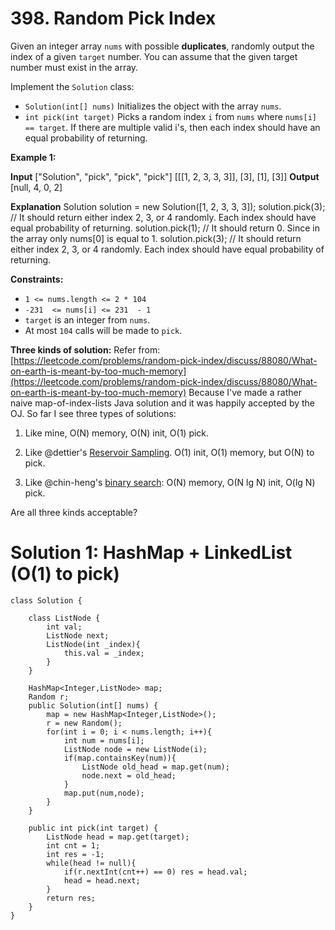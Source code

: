 # 398. Random Pick Index
Given an integer array  `nums`  with possible  **duplicates**, randomly output the index of a given  `target`  number. You can assume that the given target number must exist in the array.

Implement the  `Solution`  class:

-   `Solution(int[] nums)`  Initializes the object with the array  `nums`.
-   `int pick(int target)`  Picks a random index  `i`  from  `nums`  where  `nums[i] == target`. If there are multiple valid i's, then each index should have an equal probability of returning.

**Example 1:**

**Input**
["Solution", "pick", "pick", "pick"]
[[[1, 2, 3, 3, 3]], [3], [1], [3]]
**Output**
[null, 4, 0, 2]

**Explanation**
Solution solution = new Solution([1, 2, 3, 3, 3]);
solution.pick(3); // It should return either index 2, 3, or 4 randomly. Each index should have equal probability of returning.
solution.pick(1); // It should return 0. Since in the array only nums[0] is equal to 1.
solution.pick(3); // It should return either index 2, 3, or 4 randomly. Each index should have equal probability of returning.

**Constraints:**

-   `1 <= nums.length <= 2 * 104`
-   `-231  <= nums[i] <= 231  - 1`
-   `target`  is an integer from  `nums`.
-   At most  `104`  calls will be made to  `pick`.


**Three kinds of solution:**
Refer from: [https://leetcode.com/problems/random-pick-index/discuss/88080/What-on-earth-is-meant-by-too-much-memory](https://leetcode.com/problems/random-pick-index/discuss/88080/What-on-earth-is-meant-by-too-much-memory)
Because I've made a rather naive map-of-index-lists Java solution and it was happily accepted by the OJ. So far I see three types of solutions:

1.  Like mine, O(N) memory, O(N) init, O(1) pick.
    
2.  Like @dettier's  [Reservoir Sampling](https://discuss.leetcode.com/topic/58301/simple-reservoir-sampling-solution). O(1) init, O(1) memory, but O(N) to pick.
    
3.  Like @chin-heng's  [binary search](https://discuss.leetcode.com/topic/58295/share-my-c-solution-o-lg-n-to-pick-o-nlg-n-for-sorting): O(N) memory, O(N lg N) init, O(lg N) pick.
    

Are all three kinds acceptable?

# Solution 1: HashMap + LinkedList (O(1) to pick)
```
class Solution {

    class ListNode {
        int val;
        ListNode next;
        ListNode(int _index){
            this.val = _index;
        }
    }
    
    HashMap<Integer,ListNode> map; 
    Random r;
    public Solution(int[] nums) {
        map = new HashMap<Integer,ListNode>();
        r = new Random();
        for(int i = 0; i < nums.length; i++){
            int num = nums[i];
            ListNode node = new ListNode(i);
            if(map.containsKey(num)){
                ListNode old_head = map.get(num);
                node.next = old_head;
            }
            map.put(num,node);
        }
    }
    
    public int pick(int target) {
        ListNode head = map.get(target);
        int cnt = 1;
        int res = -1;
        while(head != null){
            if(r.nextInt(cnt++) == 0) res = head.val;
            head = head.next;
        }
        return res;
    }
}
```

